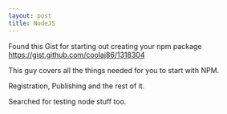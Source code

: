 ```yaml
---
layout: post
title: NodeJS
---
```


Found this Gist for starting out creating your npm package https://gist.github.com/coolaj86/1318304

This guy covers all the things needed for you to start with NPM.

Registration, Publishing and the rest of it.

Searched for testing node stuff too.
